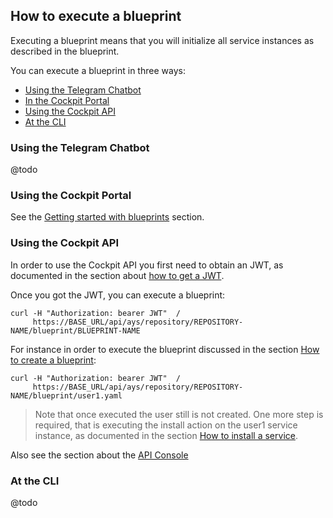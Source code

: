 ## How to execute a blueprint

Executing a blueprint means that you will initialize all service instances as described in the blueprint.

You can execute a blueprint in three ways:

- [Using the Telegram Chatbot](#telegram)
- [In the Cockpit Portal](#portal)
- [Using the Cockpit API](#api)
- [At the CLI](#cli)

<a id="telegram"></a>
### Using the Telegram Chatbot

@todo


<a id="portal"></a>
### Using the Cockpit Portal

See the [Getting started with blueprints](../../Getting_started_with_blueprints/Getting_started_with_blueprints.md) section.


<a id="api"></a>
### Using the Cockpit API

In order to use the Cockpit API you first need to obtain an JWT, as documented in the section about [how to get a JWT](../Get_JWT/Get_JWT.md).

Once you got the JWT, you can execute a blueprint:

```
curl -H "Authorization: bearer JWT"  /  
     https://BASE_URL/api/ays/repository/REPOSITORY-NAME/blueprint/BLUEPRINT-NAME
```

For instance in order to execute the blueprint discussed in the section [How to create a blueprint](../Create_blueprint/Create_blueprint.md):

```
curl -H "Authorization: bearer JWT"  /  
     https://BASE_URL/api/ays/repository/REPOSITORY-NAME/blueprint/user1.yaml
```

> Note that once executed the user still is not created. One more step is required, that is executing the install action on the user1 service instance, as documented in the section [How to install a service](Install_service/Install_service.md).

Also see the section about the [API Console](../../API_Console/API_Console.md)

<a id="cli"></a>
### At the CLI

@todo
